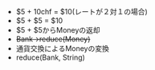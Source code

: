 - $5 + 10chf = $10(レートが２対１の場合)
- $5 + $5 = $10
- $5 + $5からMoneyの返却
- ~~Bank->reduce(Money)~~
- 通貨交換によるMoneyの変換
- reduce(Bank, String)